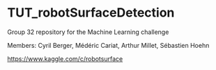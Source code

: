 # TUT_robotSurfaceDetection
Group 32 repository for the Machine Learning challenge

Members: Cyril Berger, Médéric Cariat, Arthur Millet, Sébastien Hoehn

https://www.kaggle.com/c/robotsurface
